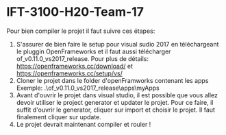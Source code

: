 # IFT-3100-H20-Team-17
Pour bien compiler le projet il faut suivre ces étapes:
1. S'assurer de bien faire le setup pour visual sudio 2017 en téléchargeant le pluggin OpenFrameworks et il faut aussi télécharger 
   of_v0.11.0_vs2017_release. Pour plus de détails: https://openframeworks.cc/download/ et https://openframeworks.cc/setup/vs/
2. Cloner le projet dans le folder d'openFramworks contenant les apps
   Exemple: .\of_v0.11.0_vs2017_release\apps\myApps
3. Avant d'ouvrir le projet dans visual studio, il est possible que vous allez devoir utiliser le project generator et updater le projet. Pour ce faire, il suffit d'ouvrir le generator, cliquer sur import et choisir le projet. Il faut finalement cliquer sur update.
4. Le projet devrait maintenant compiler et rouler !
